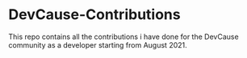 # DevCause-Contributions
This repo contains all the contributions i have done for the DevCause community as a developer starting from August 2021.
